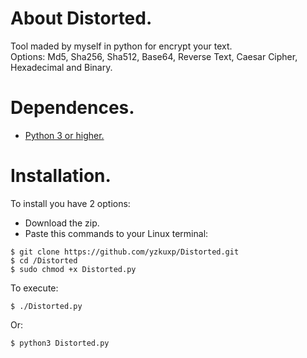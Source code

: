 # About Distorted.
Tool maded by myself in python for encrypt your text.\
Options: Md5, Sha256, Sha512, Base64, Reverse Text, Caesar Cipher, Hexadecimal and Binary.

# Dependences.
- [Python 3 or higher.](https://www.python.org/downloads/)

# Installation.
To install you have 2 options:
- Download the zip.
- Paste this commands to your Linux terminal:
 ```
 $ git clone https://github.com/yzkuxp/Distorted.git
 $ cd /Distorted
 $ sudo chmod +x Distorted.py
 ```
 To execute:
 ```
 $ ./Distorted.py
 ```
 Or:
 ```
 $ python3 Distorted.py
 ```

